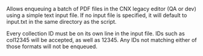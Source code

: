 Allows enqueuing a batch of PDF files in the CNX legacy editor (QA or dev) using a simple text input file. If no input file is specified, it will default to input.txt in the same directory as the script.

Every collection ID must be on its own line in the input file. IDs such as col12345 will be accepted, as well as 12345. Any IDs not matching either of those formats will not be enqueued.